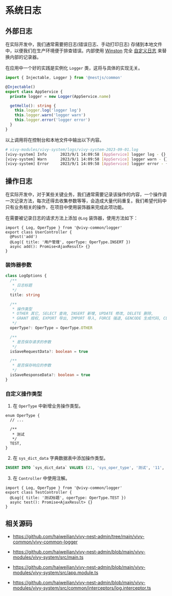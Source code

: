 # 系统日志

## 外部日志

在实际开发中，我们通常需要把日志(错误日志、手动打印日志) 存储到本地文件中，以便我们在生产环境便于排查错误。内部使用 [Winston](https://github.com/winstonjs/winston) 完全 [自定义日志](https://docs.nestjs.com/techniques/logger) 来替换内部的记录器。

在应用中一个好的实践是实例化 `Logger` 类，这将与具体的实现无关。

```ts
import { Injectable, Logger } from '@nestjs/common'

@Injectable()
export class AppService {
  private logger = new Logger(AppService.name)

  getHello(): string {
    this.logger.log('logger log')
    this.logger.warn('logger warn')
    this.logger.error('logger error')
  }
}
```

以上调用将在控制台和本地文件中输出以下内容。

```sh
# vivy-modules/vivy-system/logs/vivy-system-2023-09-01.log
[vivy-system] Info      2023/9/1 14:09:58 [AppService] logger log - {} +1m
[vivy-system] Warn      2023/9/1 14:09:58 [AppService] logger warn - {} +1ms
[vivy-system] Error     2023/9/1 14:09:58 [AppService] logger error - {} +1ms
```

## 操作日志

在实际开发中，对于某些关键业务，我们通常需要记录该操作的内容，一个操作调一次记录方法，每次还得去收集参数等等，会造成大量代码重复。我们希望代码中只有业务相关的操作，在项目中使用装饰器来完成此项功能。

在需要被记录日志的请求方法上添加 `@Log` 装饰器，使用方法如下：

```ts{4}
import { Log, OperType } from '@vivy-common/logger'
export class UserController {
  @Post('add')
  @Log({ title: '用户管理', operType: OperType.INSERT })
  async add(): Promise<AjaxResult> {}
}
```

### 装饰器参数

```ts
class LogOptions {
  /**
   * 日志标题
   */
  title: string

  /**
   * 操作类型
   * OTHER 其它, SELECT 查询, INSERT 新增, UPDATE 修改, DELETE 删除,
   * GRANT 授权, EXPORT 导出, IMPORT 导入, FORCE 强退, GENCODE 生成代码, CLEAN 清空数据
   */
  operType?: OperType = OperType.OTHER

  /**
   * 是否保存请求的参数
   */
  isSaveRequestData?: boolean = true

  /**
   * 是否保存响应的参数
   */
  isSaveResponseData?: boolean = true
}
```

### 自定义操作类型

1. 在 `OperType` 中新增业务操作类型。

```ts{7}
enum OperType {
  // ...

  /**
   * 测试
   */
  TEST,
}
```

2. 在 `sys_dict_data` 字典数据表中添加操作类型。

```sql
INSERT INTO `sys_dict_data` VALUES (21, 'sys_oper_type', '测试', '11', 11, '0', NULL, NULL, 'admin', sysdate(), 'admin', sysdate());
```

3. 在 `Controller` 中使用注解。

```ts{3}
import { Log, OperType } from '@vivy-common/logger'
export class TestController {
  @Log({ title: '测试标题', operType: OperType.TEST })
  async test(): Promise<AjaxResult> {}
}
```

## 相关源码

- https://github.com/haiweilian/vivy-nest-admin/tree/main/vivy-common/vivy-common-logger

- https://github.com/haiweilian/vivy-nest-admin/blob/main/vivy-modules/vivy-system/src/main.ts

- https://github.com/haiweilian/vivy-nest-admin/blob/main/vivy-modules/vivy-system/src/app.module.ts

- https://github.com/haiweilian/vivy-nest-admin/blob/main/vivy-modules/vivy-system/src/common/interceptors/log.interceptor.ts
